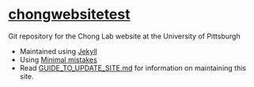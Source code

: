 # [chongwebsitetest](https://ltchong.github.io)

Git repository for the Chong Lab website at the University of Pittsburgh
- Maintained using [Jekyll](https://jekyllrb.com/)
- Using [Minimal mistakes](https://mmistakes.github.io/minimal-mistakes/)
- Read [GUIDE_TO_UPDATE_SITE.md](/GUIDE_TO_UPDATE_SITE.md) for information on maintaining this site.

